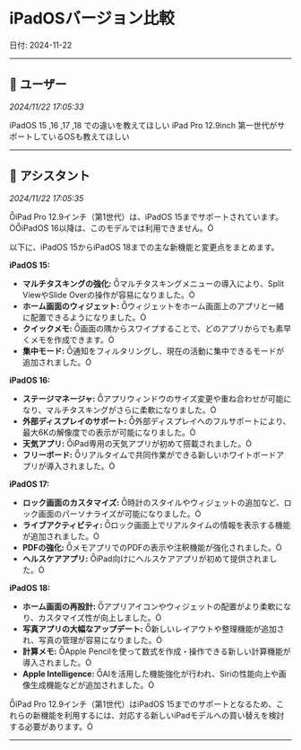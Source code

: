 # iPadOSバージョン比較

日付: 2024-11-22

---

## 👤 ユーザー
*2024/11/22 17:05:33*

iPadOS 15 ,16 ,17 ,18 での違いを教えてほしい iPad Pro 12.9inch 第一世代がサポートしているOSも教えてほしい

---

## 🤖 アシスタント
*2024/11/22 17:05:35*

iPad Pro 12.9インチ（第1世代）は、iPadOS 15までサポートされています。iPadOS 16以降は、このモデルでは利用できません。

以下に、iPadOS 15からiPadOS 18までの主な新機能と変更点をまとめます。

**iPadOS 15:**
- **マルチタスキングの強化:** マルチタスキングメニューの導入により、Split ViewやSlide Overの操作が容易になりました。
- **ホーム画面のウィジェット:** ウィジェットをホーム画面上のアプリと一緒に配置できるようになりました。
- **クイックメモ:** 画面の隅からスワイプすることで、どのアプリからでも素早くメモを作成できます。
- **集中モード:** 通知をフィルタリングし、現在の活動に集中できるモードが追加されました。

**iPadOS 16:**
- **ステージマネージャ:** アプリウィンドウのサイズ変更や重ね合わせが可能になり、マルチタスキングがさらに柔軟になりました。
- **外部ディスプレイのサポート:** 外部ディスプレイへのフルサポートにより、最大6Kの解像度での表示が可能になりました。
- **天気アプリ:** iPad専用の天気アプリが初めて搭載されました。
- **フリーボード:** リアルタイムで共同作業ができる新しいホワイトボードアプリが導入されました。

**iPadOS 17:**
- **ロック画面のカスタマイズ:** 時計のスタイルやウィジェットの追加など、ロック画面のパーソナライズが可能になりました。
- **ライブアクティビティ:** ロック画面上でリアルタイムの情報を表示する機能が追加されました。
- **PDFの強化:** メモアプリでのPDFの表示や注釈機能が強化されました。
- **ヘルスケアアプリ:** iPad向けにヘルスケアアプリが初めて提供されました。

**iPadOS 18:**
- **ホーム画面の再設計:** アプリアイコンやウィジェットの配置がより柔軟になり、カスタマイズ性が向上しました。
- **写真アプリの大幅なアップデート:** 新しいレイアウトや整理機能が追加され、写真の管理が容易になりました。
- **計算メモ:** Apple Pencilを使って数式を作成・操作できる新しい計算機能が導入されました。
- **Apple Intelligence:** AIを活用した機能強化が行われ、Siriの性能向上や画像生成機能などが追加されました。

iPad Pro 12.9インチ（第1世代）はiPadOS 15までのサポートとなるため、これらの新機能を利用するには、対応する新しいiPadモデルへの買い替えを検討する必要があります。

---
